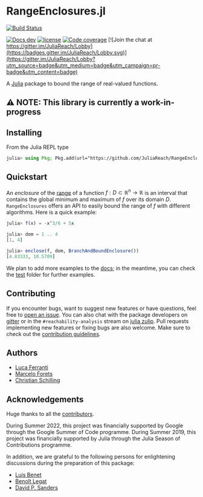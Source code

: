 # RangeEnclosures.jl

[![Build Status](https://github.com/JuliaReach/RangeEnclosures.jl/actions/workflows/ci.yml/badge.svg?branch=master)](https://github.com/JuliaReach/RangeEnclosures.jl/actions/workflows/ci.yml?query=branch%3Amaster)
<!--[![Docs latest](https://img.shields.io/badge/docs-stable-blue.svg)](http://juliareach.github.io/RangeEnclosures.jl/latest/)-->
[![Docs dev](https://img.shields.io/badge/docs-dev-blue.svg)](http://juliareach.github.io/RangeEnclosures.jl/dev/)
[![license](https://img.shields.io/github/license/mashape/apistatus.svg?maxAge=2592000)](LICENSE)
[![Code coverage](http://codecov.io/github/JuliaReach/RangeEnclosures.jl/coverage.svg?branch=master)](https://codecov.io/github/JuliaReach/RangeEnclosures.jl?branch=master)
[![Join the chat at https://gitter.im/JuliaReach/Lobby](https://badges.gitter.im/JuliaReach/Lobby.svg)](https://gitter.im/JuliaReach/Lobby?utm_source=badge&utm_medium=badge&utm_campaign=pr-badge&utm_content=badge)

A [Julia](http://julialang.org) package to bound the range of real-valued functions.

## :warning: NOTE: This library is currently a work-in-progress

## Installing

From the Julia REPL type

```julia
julia> using Pkg; Pkg.add(url="https://github.com/JuliaReach/RangeEnclosures.jl.git")
```

## Quickstart

An *enclosure* of the [range](https://en.wikipedia.org/wiki/Range_(mathematics)) of a function $f : D \subset \mathbb{R}^n \to \mathbb{R}$ is an interval
that contains the global minimum and maximum of $f$ over its domain $D$. `RangeEnclosures` offers an API to easily bound the range of
$f$ with different algorithms. Here is a quick example:

```julia
julia> f(x) = -x^3/6 + 5x

julia> dom = 1 .. 4
[1, 4]

julia> enclose(f, dom, BranchAndBoundEnclosure())
[4.83333, 10.5709]
```

We plan to add more examples to the [docs](http://juliareach.github.io/RangeEnclosures.jl/latest/); in the meantime, you can check the [test](https://github.com/JuliaReach/RangeEnclosures.jl/tree/master/test) folder for further examples. 

## Contributing

If you encounter bugs, want to suggest new features or have questions, feel free to [open an issue](https://github.com/JuliaReach/RangeEnclosures.jl/issues/new). You can also chat with the package developers on [gitter](https://gitter.im/JuliaReach/Lobby?utm_source=badge&utm_medium=badge&utm_campaign=pr-badge&utm_content=badge) or in the `#reachability-analysis` stream on [julia zulip](https://julialang.zulipchat.com/). Pull requests implementing new features or fixing bugs are also welcome. Make sure to check out the [contribution guidelines](https://juliareach.github.io/RangeEnclosures.jl/dev/about/#Contributing-1).

## Authors

- [Luca Ferranti](https://github.com/lucaferranti)
- [Marcelo Forets](https://github.com/mforets)
- [Christian Schilling](https://github.com/schillic)

## Acknowledgements

Huge thanks to all the [contributors](https://github.com/JuliaReach/RangeEnclosures.jl/graphs/contributors).

During Summer 2022, this project was financially supported by Google through the Google Summer of Code programme.
During Summer 2019, this project was financially supported by Julia through the Julia Season of Contributions programme.

In addition, we are grateful to the following persons for enlightening discussions
during the preparation of this package:

- [Luis Benet](https://github.com/lbenet)
- [Benoît Legat](https://github.com/blegat/)
- [David P. Sanders](https://github.com/dpsanders/)

<!--
## Acknowledgements

If you use `RangeEnclosures.jl`, consider acknowledging or citing the Julia package
that implements the specific solver that you are using.

This package was completed during Aadesh Deshmuhk's [Julia Seasons of Contributions
(JSOC)](https://julialang.org/soc/ideas-page) 2019. 
In addition, we are grateful to the following persons for enlightening discussions
during the preparation of this package:

- [Luis Benet](https://github.com/lbenet)
- [Benoît Legat](https://github.com/blegat/)
- [David P. Sanders](https://github.com/dpsanders/)
-->
